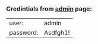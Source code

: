 ### Credintials from <a href="http://127.0.0.1:8000/admin/">admin</a> page: 

|  		   |		 |
|----------|---------|
| user:    | admin   | 
| password:| Asdfgh1!|

